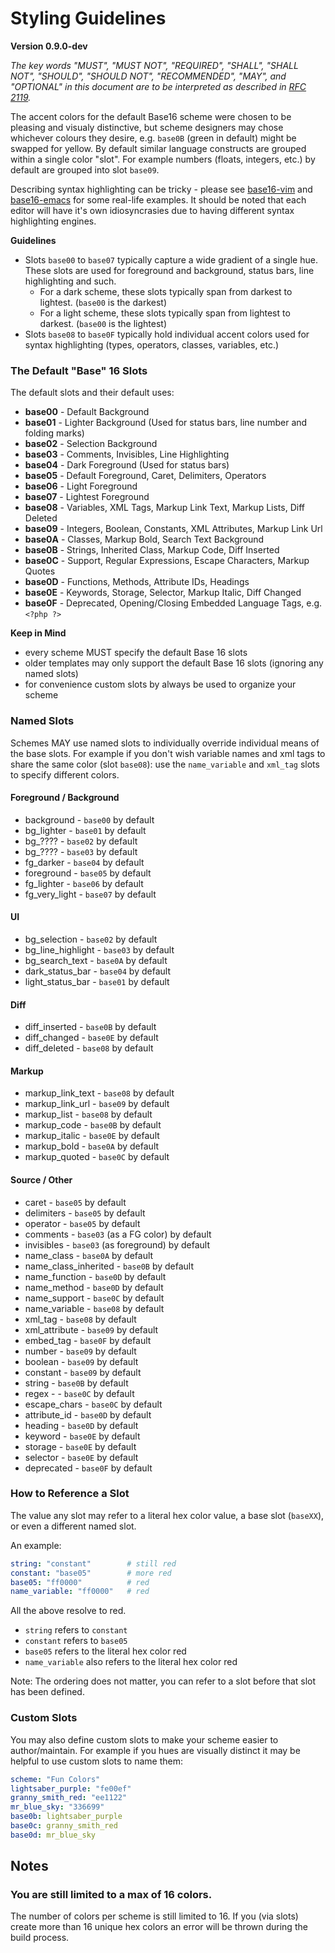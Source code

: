 # Styling Guidelines
**Version 0.9.0-dev**

*The key words "MUST", "MUST NOT", "REQUIRED", "SHALL", "SHALL NOT", "SHOULD",
"SHOULD NOT", "RECOMMENDED",  "MAY", and "OPTIONAL" in this document are to be
interpreted as described in [RFC 2119](https://datatracker.ietf.org/doc/html/rfc2119).*

The accent colors for the default Base16 scheme were chosen to be pleasing and visualy distinctive, but scheme designers may chose whichever colours they desire, e.g. `base0B` (green in default) might be swapped for yellow. By default similar language constructs are grouped within a single color "slot". For example numbers (floats, integers, etc.) by default are grouped into slot `base09`.

Describing syntax highlighting can be tricky - please see [base16-vim](https://github.com/base16-project/base16-vim/) and [base16-emacs](https://github.com/base16-project/base16-emacs/) for some real-life examples. It should be noted that each editor will have it's own idiosyncrasies due to having different syntax highlighting engines.

**Guidelines**

- Slots `base00` to `base07` typically capture a wide gradient of a single hue. These slots are used for foreground and background, status bars, line highlighting and such.
	- For a dark scheme, these slots typically span from darkest to lightest. (`base00` is the darkest)
	- For a light scheme, these slots typically span from lightest to darkest. (`base00` is the lightest)
- Slots `base08` to `base0F` typically hold individual accent colors used for syntax highlighting (types, operators, classes, variables, etc.)

### The Default "Base" 16 Slots

The default slots and their default uses:

- **base00** - Default Background
- **base01** - Lighter Background (Used for status bars, line number and folding marks)
- **base02** - Selection Background
- **base03** - Comments, Invisibles, Line Highlighting
- **base04** - Dark Foreground (Used for status bars)
- **base05** - Default Foreground, Caret, Delimiters, Operators
- **base06** - Light Foreground
- **base07** - Lightest Foreground
- **base08** - Variables, XML Tags, Markup Link Text, Markup Lists, Diff Deleted
- **base09** - Integers, Boolean, Constants, XML Attributes, Markup Link Url
- **base0A** - Classes, Markup Bold, Search Text Background
- **base0B** - Strings, Inherited Class, Markup Code, Diff Inserted
- **base0C** - Support, Regular Expressions, Escape Characters, Markup Quotes
- **base0D** - Functions, Methods, Attribute IDs, Headings
- **base0E** - Keywords, Storage, Selector, Markup Italic, Diff Changed
- **base0F** - Deprecated, Opening/Closing Embedded Language Tags, e.g. `<?php ?>`

**Keep in Mind**

- every scheme MUST specify the default Base 16 slots
- older templates may only support the default Base 16 slots (ignoring any named slots)
- for convenience custom slots by always be used to organize your scheme

### Named Slots

Schemes MAY use named slots to individually override individual means of the base slots.  For example if you don't wish variable names and xml tags to share the same color (slot `base08`): use the `name_variable` and `xml_tag` slots to specify different colors.


#### Foreground / Background

- background - `base00` by default
- bg_lighter - `base01` by default
- bg_???? - `base02` by default
- bg_???? - `base03` by default
- fg_darker - `base04` by default
- foreground - `base05` by default
- fg_lighter - `base06` by default
- fg_very_light - `base07` by default


#### UI

- bg_selection - `base02` by default
- bg_line_highlight - `base03` by default
- bg_search_text - `base0A` by default
- dark_status_bar - `base04` by default
- light_status_bar - `base01` by default

#### Diff

- diff_inserted - `base0B` by default
- diff_changed - `base0E` by default
- diff_deleted - `base08` by default

#### Markup

- markup_link_text - `base08` by default
- markup_link_url - `base09` by default
- markup_list - `base08` by default
- markup_code - `base0B` by default
- markup_italic - `base0E` by default
- markup_bold - `base0A` by default
- markup_quoted - `base0C` by default

#### Source / Other

- caret - `base05` by default
- delimiters - `base05` by default
- operator - `base05` by default
- comments - `base03` (as a FG color) by default
- invisibles - `base03` (as foreground) by default
- name_class - `base0A` by default
- name_class_inherited - `base0B` by default
- name_function - `base0D` by default
- name_method  - `base0D` by default
- name_support - `base0C` by default
- name_variable  - `base08` by default
- xml_tag  - `base08` by default
- xml_attribute - `base09` by default
- embed_tag - `base0F` by default
- number - `base09` by default
- boolean - `base09` by default
- constant - `base09` by default
- string - `base0B` by default
- regex - - `base0C` by default
- escape_chars - `base0C` by default
- attribute_id - `base0D` by default
- heading - `base0D` by default
- keyword - `base0E` by default
- storage - `base0E` by default
- selector - `base0E` by default
- deprecated - `base0F` by default

### How to Reference a Slot

The value any slot may refer to a literal hex color value, a base slot (`baseXX`), or even a different named slot.

An example:

 ```yaml
string: "constant"        # still red
constant: "base05"        # more red
base05: "ff0000"          # red
name_variable: "ff0000"   # red
```

All the above resolve to red.

- `string` refers to `constant`
- `constant` refers to `base05`
- `base05` refers to the literal hex color red
- `name_variable` also refers to the literal hex color red

Note: The ordering does not matter, you can refer to a slot before that slot has been defined.


### Custom Slots

You may also define custom slots to make your scheme easier to author/maintain. For example if you hues are visually distinct it may be helpful to use custom slots to name them:

```yaml
scheme: "Fun Colors"
lightsaber_purple: "fe00ef"
granny_smith_red: "ee1122"
mr_blue_sky: "336699"
base0b: lightsaber_purple
base0c: granny_smith_red
base0d: mr_blue_sky
```

## Notes

### You are still limited to a max of 16 colors.

The number of colors per scheme is still limited to 16.  If you (via slots) create more than 16 unique hex colors an error will be thrown during the build process.
